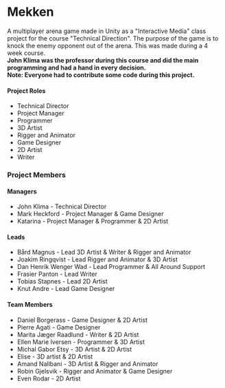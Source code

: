 # Mekken

A multiplayer arena game made in Unity as a "Interactive Media" class project for the course "Technical Direction".
The purpose of the game is to knock the enemy opponent out of the arena. This was made during a 4 week course.<br />
**John Klima was the professor during this course and did the main programming and had a hand in every decision.**<br />
**Note: Everyone had to contribute some code during this project.**

#### Project Roles
- Technical Director
- Project Manager
- Programmer
- 3D Artist
- Rigger and Animator
- Game Designer
- 2D Artist
- Writer

### Project Members

#### Managers
- John Klima - Technical Director
- Mark Heckford - Project Manager & Game Designer
- Katarina - Project Manager & Programmer & 2D Artist


#### Leads
- Bård Magnus - Lead 3D Artist & Writer & Rigger and Animator
- Joakim Ringqvist - Lead Rigger and Animator & 3D Artist
- Dan Henrik Wenger Wad - Lead Programmer & All Around Support
- Frasier Panton - Lead Writer
- Tobias Stapnes - Lead 2D Artist
- Knut Andre - Lead Game Designer


#### Team Members
- Daniel Borgerass - Game Designer & 2D Artist
- Pierre Agati - Game Designer
- Marita Jæger Raadlund - Writer & 2D Artist
- Ellen Marie Iversen - Programmer & 3D Artist
- Michal Gabor Etsy - 3D Artist & 2D Artist
- Elise - 3D artist & 2D Artist
- Amand Nallbani - 3D Artist & Rigger and Animator
- Robin Gjelsvik - Rigger and Animator & Game Designer
- Even Rodar - 2D Artist

